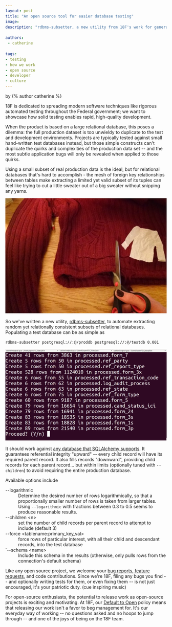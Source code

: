 ```yaml
---
layout: post
title: "An open source tool for easier database testing"
image:
description: "rdbms-subsetter, a new utility from 18F's work for generating test databases"

authors:
 - catherine

tags:
- testing
- how we work
- open source
- developer
- culture
---
```

<p class="authors">
  by {% author catherine %}
</p>

18F is dedicated to spreading modern software techniques like
rigorous automated testing throughout the Federal government;
we want to showcase how solid testing enables rapid, high-quality
development.

When the product is based on a large relational database, this
poses a dilemma: the full production dataset is too unwieldy to
duplicate to the test and development environments.  Projects
are typically tested against small hand-written test databases
instead, but those simple constructs can't
duplicate the quirks and complexities of the production data set -- and
the most subtle application bugs will only be revealed when 
applied to those quirks.

Using a small subset of real production data is the ideal, but for
relational databases that's hard to accomplish - the mesh
of foreign key relationships between tables make extracting a limited
yet valid subset of its tuples can feel like trying to cut a little sweater
out of a big sweater without snipping any yarns.

![Don't break any yarns.](../assets/blog/db-testing-tool/cut_sweater.jpg)

So we've written a new utility,
[rdbms-subsetter](https://github.com/18F/rdbms-subsetter),
to automate extracting random yet relationally consistent
subsets of relational databases.
Populating a test database can be as simple as

    rdbms-subsetter postgresql://:@/proddb postgresql://:@/testdb 0.001

![rdbms-subsetter in action](../assets/blog/db-testing-tool/subsetter.png)

It should work against
[any database that SQLAlchemy supports](http://docs.sqlalchemy.org/en/rel_0_9/core/engines.html#supported-databases).
It guarantees referential integrity "upward" -- every child
record will have its required parent record.
It also fills records "downward",
providing child records for each parent record... but within
limits (optionally tuned with `--children`) to avoid
requiring the entire production database.

Available options include 

<dl>
  <dt>--logarithmic</dt>
  <dd>Determine the desired number of rows logarithmically,
      so that a proportionally smaller number of rows is taken
      from larger tables.  Using <code>--logarithmic</code> with fractions 
      between 0.3 to 0.5 seems to produce reasonable results.</dd>
  <dt>--children &lt;n&gt;</dt>
  <dd>set the number of child records per parent record to
      attempt to include (default 3)</dd>
  <dt>--force &lt;tablename:primary_key_val&gt;</dt>
  <dd>force rows of particular interest, with all their child 
      and descendant records, into the test database</dd>
  <dt>`--schema &lt;name&gt;</dt>
  <dd>Include this schema in the results (otherwise,
      only pulls rows from the connection's default schema)</dd>
</dl>

Like any open source project, we welcome your
[bug reports, feature requests](https://github.com/18F/rdbms-subsetter/issues),
and code contributions.
Since we're 18F, filing any bugs you find --
and optionally writing tests for them, or even fixing them --
is not just encouraged, it's your patriotic duty.
(cue inspiring music)

For open-source enthusiasts, the potential to release work
as open-source projects is exciting and motivating.  At 18F,
our [Default to Open](https://github.com/18F/open-source-policy/)
policy means that releasing our work isn't a favor to beg
management for.  It's our everyday way of working --
no questions asked and no hoops to jump through -- and one
of the joys of being on the 18F team.

